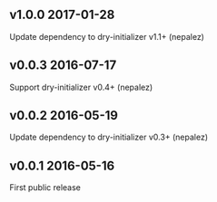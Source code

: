 ## v1.0.0 2017-01-28

Update dependency to dry-initializer v1.1+ (nepalez)

## v0.0.3 2016-07-17

Support dry-initializer v0.4+ (nepalez)

## v0.0.2 2016-05-19

Update dependency to dry-initializer v0.3+ (nepalez)

## v0.0.1 2016-05-16

First public release
